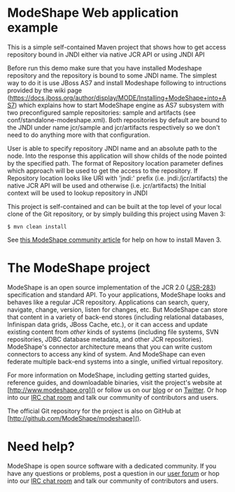 # ModeShape Web application example

This is a simple self-contained Maven project that shows how to get access repository bound in JNDI either via native JCR API or using JNDI API

Before run this demo make sure that you have installed Modeshape repository and the repository is bound to some JNDI name. The simplest way to do it is use JBoss AS7 and install Modeshape following to intructions provided by the wiki page (https://docs.jboss.org/author/display/MODE/Installing+ModeShape+into+AS7) which explains how to start ModeShape engine as AS7 subsystem with two preconfigured sample repositories: sample and artifacts (see conf/standalone-modeshape.xml). Both repositories by default are bound to the JNDI under name jcr/sample and jcr/artifacts respectively so we don't need to do anything more with that configuration.

User is able to specify repository JNDI name and an absolute path to the node. Into the response this application will show childs of the node pointed by the specified path. The format of Repository location parameter defines which approach will be used to get the access to the repository. If Repository location looks like URI with 'jndi:' prefix (i.e. jndi:/jcr/artifacts) the native JCR API will be used and otherwise (i.e. jcr/artifacts) the Initial context will be used to lookup repository in JNDI 

This project is self-contained and can be built at the top level of your local clone of the Git repository,
or by simply building this project using Maven 3:

    $ mvn clean install

See [this ModeShape community article](http://community.jboss.org/wiki/ModeShapeandMaven) for help on how to install Maven 3.

# The ModeShape project

ModeShape is an open source implementation of the JCR 2.0 ([JSR-283](http://www.jcp.org/en/jsr/detail?id=283])) specification and standard API.
To your applications, ModeShape looks and behaves like a regular JCR repository. Applications can search, query, navigate, change, version, listen for changes, etc.
But ModeShape can store that content in a variety of back-end stores (including relational databases, Infinispan data grids, JBoss Cache, etc.), or it can
access and update existing content from *other* kinds of systems (including file systems, SVN repositories, JDBC database metadata, and other JCR repositories).
ModeShape's connector architecture means that you can write custom connectors to access any kind of system. And ModeShape can even federate multiple back-end systems
into a single, unified virtual repository.

For more information on ModeShape, including getting started guides, reference guides, and downloadable binaries, visit the project's website at [http://www.modeshape.org]()
or follow us on our [blog](http://modeshape.wordpress.org) or on [Twitter](http://twitter.com/modeshape). Or hop into our [IRC chat room](http://www.jboss.org/modeshape/chat)
and talk our community of contributors and users.

The official Git repository for the project is also on GitHub at [http://github.com/ModeShape/modeshape]().

# Need help?

ModeShape is open source software with a dedicated community. If you have any questions or problems, post a question in our 
[user forum](http://community.jboss.org/en/modeshape) or hop into our [IRC chat room](http://www.jboss.org/modeshape/chat) and talk our community of contributors and users.
